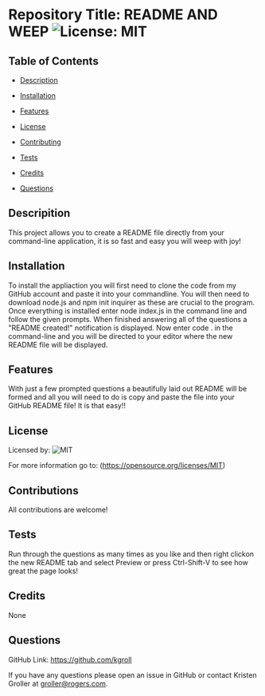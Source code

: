  
  # Repository Title:   README AND WEEP     ![License: MIT](https://img.shields.io/badge/license-MIT-blue.svg) 
    

  ## Table of Contents

  * [Description](#description)

  * [Installation](#installation)

  * [Features](#features)

  * [License](#license)

  * [Contributing](#contributing)

  * [Tests](#tests)

  * [Credits](#credits)

  * [Questions](#questions)

  ## Descripition

  This project allows you to create a README file directly from your command-line application, it is so fast and easy you will weep with joy!

  ## Installation

  To install the appliaction you will first need to clone the code from my GitHub account and paste it into your commandline. You will then need to download node.js and npm init inquirer as these are crucial to the program. Once everything is installed enter node index.js in the command line and follow the given prompts. When finished answering all of the questions a "README created!" notification is displayed. 
Now enter code . in the command-line and you will be directed to your editor where the new README file will be displayed.

  ## Features

  With just a few prompted questions a beautifully laid out README will be formed and all you will need to do is copy and paste the file into your GitHub README file! It is that easy!!

  ## License

  Licensed by:  ![MIT](https://opensource.org/licenses/MIT)
  
  For more information go to:  (https://opensource.org/licenses/MIT)

  ## Contributions

  All contributions are welcome!

  ## Tests

  Run through the questions as many times as you like and then right clickon the new README tab and select Preview or press Ctrl-Shift-V to see how great the page looks!

  ## Credits

  None

  ## Questions

   GitHub Link:   https://github.com/kgroll

   If you have any questions please open an issue in GitHub or contact Kristen Groller at groller@rogers.com.
